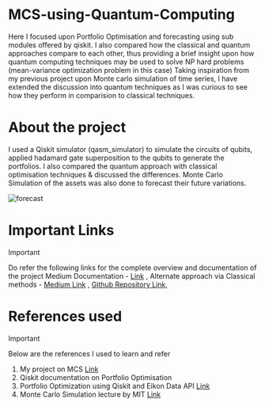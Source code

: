 # MCS-using-Quantum-Computing

Here I focused upon Portfolio Optimisation and forecasting using sub modules offered by qiskit. I also compared how the classical and quantum approaches compare to each other, thus providing a brief insight upon how quantum computing techniques may be used to solve NP hard problems (mean-variance optimization problem in this case)
Taking inspiration from my previous project upon Monte carlo simulation of time series, I have extended the discussion into quantum techniques as I was curious to see how they perform in comparision to classical techniques. 

# About the project
I used a Qiskit simulator (qasm_simulator) to simulate the circuits of qubits, applied hadamard gate superposition to the qubits to generate the portfolios. I also compared the quantum approach with classical optimisation techniques & discussed the differences. Monte Carlo Simulation of the assets was also done to forecast their future variations.

![forecast](https://github.com/beingamanforever/MCS-using-Quantum-Computing/assets/121532863/6a6d8983-fdfd-405a-92d5-d07ebffeb08d)

# Important Links
> [!IMPORTANT]
> Do refer the following links for the complete overview and documentation of the project
Medium Documentation - [Link](https://medium.com/@beingamanforever/portfolio-optimisation-using-monte-carlo-simulation-25d88003782e)
, Alternate approach via Classical methods - [Medium Link](https://medium.com/@beingamanforever/portfolio-optimisation-using-monte-carlo-simulation-25d88003782e) , [Github Repository Link](https://github.com/beingamanforever/Monte-Carlo-Simulation), 


# References used
> [!IMPORTANT]
> Below are the references I used to learn and refer
1. My project on MCS [Link](https://github.com/beingamanforever/Monte-Carlo-Simulation)
2. Qiskit documentation on Portfolio Optimisation
3. Portfolio Optimization using Qiskit and Eikon Data API  [Link](https://www.youtube.com/watch?v=5S38HYloiaY)
4. Monte Carlo Simulation lecture by MIT [Link](https://www.youtube.com/watch?v=OgO1gpXSUzU)

